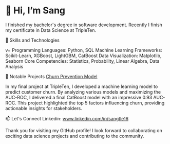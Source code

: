 # 👋 Hi, I’m Sang
   I finished my bachelor's degree in software development. Recently I finish my certificate in Data Science at TripleTen. 

🚀 Skills and Technologies

v= Programming Languages: Python, SQL
Machine Learning Frameworks: Scikit-Learn, XGBoost, LightGBM, CatBoost
Data Visualization: Matplotlib, Seaborn
Core Competencies: Statistics, Probability, Linear Algebra, Data Analysis

💼 Notable Projects
[Churn Prevention Model](https://github.com/sangle28/Churn-Prevention.git)

In my final project at TripleTen, I developed a machine learning model to predict customer churn. By analyzing various models and maximizing the AUC-ROC, I delivered a final CatBoost model with an impressive 0.93 AUC-ROC. This project highlighted the top 5 factors influencing churn, providing actionable insights for stakeholders.


📫 Let's Connect
 Linkedin: www.linkedin.com/in/sangtle16


 Thank you for visiting my GitHub profile! I look forward to collaborating on exciting data science projects and contributing to the community.
